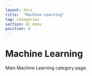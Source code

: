 ```yaml
---
layout: docs
title:  "Machine Learning"
tag: categories
section: ml_menu
position: 6
---
```


# Machine Learning

Main Machine Learning category page.